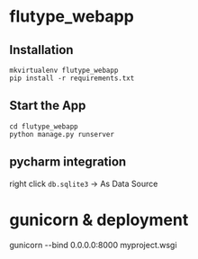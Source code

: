# flutype_webapp

## Installation
```
mkvirtualenv flutype_webapp
pip install -r requirements.txt
```

## Start the App
```
cd flutype_webapp
python manage.py runserver
```

## pycharm integration
right click `db.sqlite3` -> As Data Source


# gunicorn & deployment
gunicorn --bind 0.0.0.0:8000 myproject.wsgi